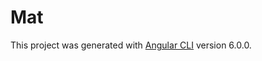 # Mat

This project was generated with [Angular CLI](https://github.com/angular/angular-cli) version 6.0.0.

